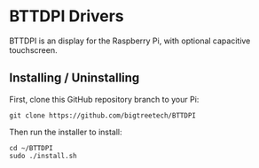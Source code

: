 # BTTDPI Drivers

BTTDPI is an display for the Raspberry Pi, with optional capacitive touchscreen.

## Installing / Uninstalling

First, clone this GitHub repository branch to your Pi:

```
git clone https://github.com/bigtreetech/BTTDPI
```

Then run the installer to install:

```
cd ~/BTTDPI
sudo ./install.sh
```

